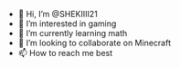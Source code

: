 - 👋 Hi, I’m @SHEKIIII21
- 👀 I’m interested in gaming
- 🌱 I’m currently learning math
- 💞️ I’m looking to collaborate on Minecraft
- 📫 How to reach me best

<!---
SHEKIIII21/SHEKIIII21 is a ✨ special ✨ repository because its `README.md` (this file) appears on your GitHub profile.
You can click the Preview link to take a look at your changes.
--->
